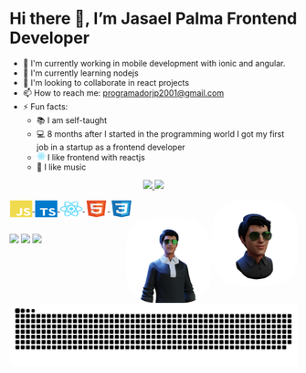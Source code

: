 # Hi there 👋, I’m Jasael Palma Frontend Developer

- 🔭 I'm currently working in mobile development with ionic and angular.
- 🌱 I'm currently learning nodejs
- 👯 I'm looking to collaborate in react projects
- 📫 How to reach me: programadorjp2001@gmail.com
- ⚡ Fun facts:
  - 📚 I am self-taught
  - 💻 8 months after I started in the programming world I got my first job in a startup as a frontend developer
  -  <img  alt="Rafa-React" height="15" width="15" src="https://raw.githubusercontent.com/devicons/devicon/master/icons/react/react-original.svg"> I like frontend with reactjs
  - 🎵 I like music

<div align="center">
  <a href="https://github.com/rafaballerini">
  <img height="180em" src="https://github-readme-stats.vercel.app/api?username=jasael&show_icons=true&theme=dark&include_all_commits=true&count_private=true"/>
  <img height="180em" src="https://github-readme-stats.vercel.app/api/top-langs/?username=jasael&layout=compact&langs_count=7&theme=dark"/>
</div>
  
<div style="display: inline_block"><br>
  <img align="center" alt="Rafa-Js" height="30" width="40" src="https://raw.githubusercontent.com/devicons/devicon/master/icons/javascript/javascript-plain.svg">
  <img align="center" alt="Rafa-Ts" height="30" width="40" src="https://raw.githubusercontent.com/devicons/devicon/master/icons/typescript/typescript-plain.svg">
  <img align="center" alt="Rafa-React" height="30" width="40" src="https://raw.githubusercontent.com/devicons/devicon/master/icons/react/react-original.svg">
  <img align="center" alt="Rafa-HTML" height="30" width="40" src="https://raw.githubusercontent.com/devicons/devicon/master/icons/html5/html5-original.svg">
  <img align="center" alt="Rafa-CSS" height="30" width="40" src="https://raw.githubusercontent.com/devicons/devicon/master/icons/css3/css3-original.svg">
  <img align="right" alt="Rafa-pic" height="150" style="border-radius:50px;" src="./ReadyPlayerMe-Avatar.png">
  <img align="right" alt="Rafa-pic" height="150" style="border-radius:50px;" src="./ReadyPlayerMe-Avatar(1).png">
</div>
  
   ##
  
<div> 
 <a href="https://discord.gg/programadorjp" target="_blank"><img src="https://img.shields.io/badge/Discord-7289DA?style=for-the-badge&logo=discord&logoColor=white" target="_blank"></a> 
  <a href = "mailto:programadorjp2001@gmail.com"><img src="https://img.shields.io/badge/-Gmail-%23333?style=for-the-badge&logo=gmail&logoColor=white" target="_blank"></a>
  <a href="https://www.linkedin.com/in/jasael-palma/" target="_blank"><img src="https://img.shields.io/badge/-LinkedIn-%230077B5?style=for-the-badge&logo=linkedin&logoColor=white" target="_blank"></a> 
 
  ![Snake animation](https://github.com/jasael/jasael/blob/output/github-contribution-grid-snake.svg)
 
</div>
